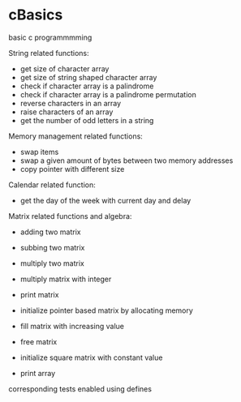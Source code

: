 # cBasics
basic c programmmming

String related functions:
- get size of character array
- get size of string shaped character array
- check if character array is a palindrome
- check if character array is a palindrome permutation
- reverse characters in an array
- raise characters of an array
- get the number of odd letters in a string

Memory management related functions:
- swap items
- swap a given amount of bytes between two memory addresses
- copy pointer with different size

Calendar related function:
- get the day of the week with current day and delay

Matrix related functions and algebra:
- adding two matrix
- subbing two matrix
- multiply two matrix
- multiply matrix with integer
- print matrix
- initialize pointer based matrix by allocating memory
- fill matrix with increasing value
- free matrix
- initialize square matrix with constant value

- print array

corresponding tests enabled using defines
